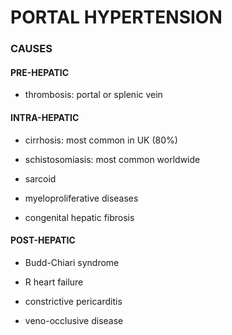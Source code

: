 # PORTAL HYPERTENSION

### CAUSES

#### PRE-HEPATIC

- thrombosis: portal or splenic vein

#### INTRA-HEPATIC

- cirrhosis: most common in UK (80%)

- schistosomiasis: most common worldwide

- sarcoid

- myeloproliferative diseases

- congenital hepatic fibrosis

#### POST-HEPATIC

- Budd-Chiari syndrome

- R heart failure

- constrictive pericarditis

- veno-occlusive disease
